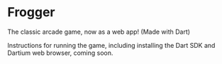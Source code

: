 # Frogger
The classic arcade game, now as a web app! (Made with Dart)

Instructions for running the game, including installing the Dart SDK and Dartium web browser, coming soon.
